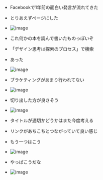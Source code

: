 
- Facebookで1年前の面白い発言が流れてきた
- とりあえずページにした
- ![image](https://gyazo.com/b2535cb3d011bcd8d844b4cadc695639/thumb/1000)
- これ何かの本を読んで書いたものっぽいぞ
- 「デザイン思考は探索のプロセス」で検索
- あった
- ![image](https://gyazo.com/8d49279fbe81991cc2cd5115b1ccc48b/thumb/1000)
- ブラケティングがあまり行われてない
- ![image](https://gyazo.com/20f9741c3b723649688ae1dbbd383580/thumb/1000)
- 切り出した方が良さそう

- ![image](https://gyazo.com/10ecbfe9f339cf57a31982fa611689b5/thumb/1000)
- タイトルが適切かどうかはまた今度考える
- リンクがあちこちとつながっていて良い感じ

- もう一つはこう
- ![image](https://gyazo.com/d34ca3e122f9f24f76d3f04712edd539/thumb/1000)

- やっぱこうだな
- ![image](https://gyazo.com/79757ba053600a8e641477f0cd41f114/thumb/1000)

